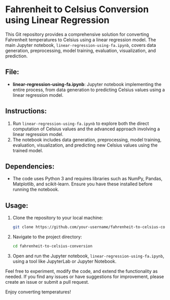# Fahrenheit to Celsius Conversion using Linear Regression

This Git repository provides a comprehensive solution for converting Fahrenheit temperatures to Celsius using a linear regression model. The main Jupyter notebook, `linear-regression-using-fa.ipynb`, covers data generation, preprocessing, model training, evaluation, visualization, and prediction.

## File:

- **linear-regression-using-fa.ipynb**: Jupyter notebook implementing the entire process, from data generation to predicting Celsius values using a linear regression model.

## Instructions:

1. Run `linear-regression-using-fa.ipynb` to explore both the direct computation of Celsius values and the advanced approach involving a linear regression model.
2. The notebook includes data generation, preprocessing, model training, evaluation, visualization, and predicting new Celsius values using the trained model.

## Dependencies:

- The code uses Python 3 and requires libraries such as NumPy, Pandas, Matplotlib, and scikit-learn. Ensure you have these installed before running the notebook.

## Usage:

1. Clone the repository to your local machine:

   ```bash
   git clone https://github.com/your-username/fahrenheit-to-celsius-conversion.git
   ```

2. Navigate to the project directory:

   ```bash
   cd fahrenheit-to-celsius-conversion
   ```

3. Open and run the Jupyter notebook, `linear-regression-using-fa.ipynb`, using a tool like JupyterLab or Jupyter Notebook.

Feel free to experiment, modify the code, and extend the functionality as needed. If you find any issues or have suggestions for improvement, please create an issue or submit a pull request.

Enjoy converting temperatures!
